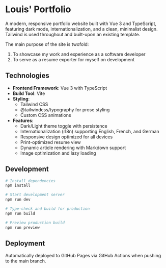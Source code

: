 # Louis' Portfolio

A modern, responsive portfolio website built with Vue 3 and TypeScript, featuring dark mode, internationalization, and a clean, minimalist design. Tailwind is used throughout and built-upon an existing template.

The main purpose of the site is twofold:

1. To showcase my work and experience as a software developer
2. To serve as a resume exporter for myself on development

## Technologies

- **Frontend Framework**: Vue 3 with TypeScript
- **Build Tool**: Vite
- **Styling**:
  - Tailwind CSS
  - @tailwindcss/typography for prose styling
  - Custom CSS animations
- **Features**:
  - Dark/Light theme toggle with persistence
  - Internationalization (i18n) supporting English, French, and German
  - Responsive design optimized for all devices
  - Print-optimized resume view
  - Dynamic article rendering with Markdown support
  - Image optimization and lazy loading

## Development

```bash
# Install dependencies
npm install

# Start development server
npm run dev

# Type-check and build for production
npm run build

# Preview production build
npm run preview
```

## Deployment

Automatically deployed to GitHub Pages via GitHub Actions when pushing to the main branch.
